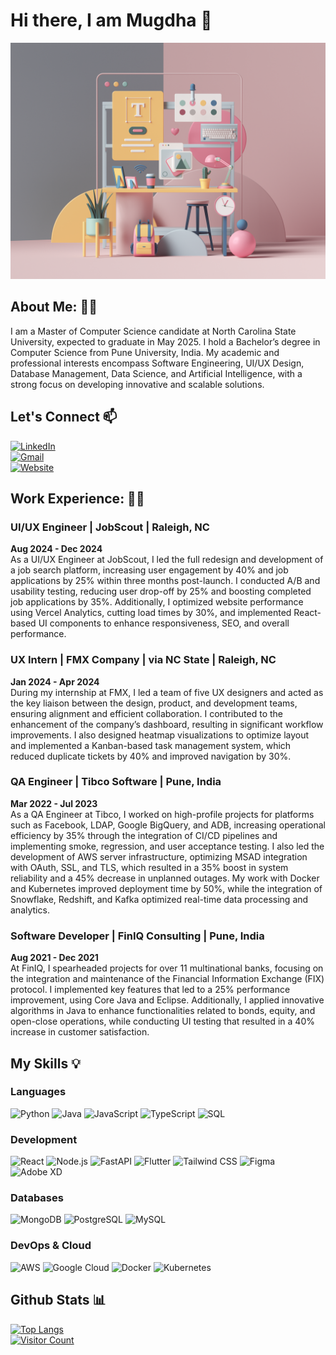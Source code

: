 # Hi there, I am Mugdha 👋

![Header Image](ux.png)

## About Me: 👩‍💻
I am a Master of Computer Science candidate at North Carolina State University, expected to graduate in May 2025. I hold a Bachelor’s degree in Computer Science from Pune University, India. My academic and professional interests encompass Software Engineering, UI/UX Design, Database Management, Data Science, and Artificial Intelligence, with a strong focus on developing innovative and scalable solutions.

## Let's Connect 📫  
[![LinkedIn](https://img.shields.io/badge/LinkedIn-0077B5?style=for-the-badge&logo=linkedin&logoColor=white)](https://www.linkedin.com/in/mugdhajoshi22/)  
[![Gmail](https://img.shields.io/badge/Gmail-D14836?style=for-the-badge&logo=gmail&logoColor=white)](mailto:mugdhajoshi231@gmail.com)  
[![Website](https://img.shields.io/badge/Portfolio-000000?style=for-the-badge&logo=framer&logoColor=white)](https://mugdha.framer.website/)

## Work Experience: 👩‍💼

### UI/UX Engineer | JobScout | Raleigh, NC  
**Aug 2024 - Dec 2024**  
As a UI/UX Engineer at JobScout, I led the full redesign and development of a job search platform, increasing user engagement by 40% and job applications by 25% within three months post-launch. I conducted A/B and usability testing, reducing user drop-off by 25% and boosting completed job applications by 35%. Additionally, I optimized website performance using Vercel Analytics, cutting load times by 30%, and implemented React-based UI components to enhance responsiveness, SEO, and overall performance.

### UX Intern | FMX Company | via NC State | Raleigh, NC  
**Jan 2024 - Apr 2024**  
During my internship at FMX, I led a team of five UX designers and acted as the key liaison between the design, product, and development teams, ensuring alignment and efficient collaboration. I contributed to the enhancement of the company’s dashboard, resulting in significant workflow improvements. I also designed heatmap visualizations to optimize layout and implemented a Kanban-based task management system, which reduced duplicate tickets by 40% and improved navigation by 30%.

### QA Engineer | Tibco Software | Pune, India  
**Mar 2022 - Jul 2023**  
As a QA Engineer at Tibco, I worked on high-profile projects for platforms such as Facebook, LDAP, Google BigQuery, and ADB, increasing operational efficiency by 35% through the integration of CI/CD pipelines and implementing smoke, regression, and user acceptance testing. I also led the development of AWS server infrastructure, optimizing MSAD integration with OAuth, SSL, and TLS, which resulted in a 35% boost in system reliability and a 45% decrease in unplanned outages. My work with Docker and Kubernetes improved deployment time by 50%, while the integration of Snowflake, Redshift, and Kafka optimized real-time data processing and analytics.

### Software Developer | FinIQ Consulting | Pune, India  
**Aug 2021 - Dec 2021**  
At FinIQ, I spearheaded projects for over 11 multinational banks, focusing on the integration and maintenance of the Financial Information Exchange (FIX) protocol. I implemented key features that led to a 25% performance improvement, using Core Java and Eclipse. Additionally, I applied innovative algorithms in Java to enhance functionalities related to bonds, equity, and open-close operations, while conducting UI testing that resulted in a 40% increase in customer satisfaction.

## My Skills 💡  

### Languages  
![Python](https://img.shields.io/badge/-Python-3776AB?style=flat-square&logo=python&logoColor=white)  ![Java](https://img.shields.io/badge/-Java-ED8B00?style=flat-square&logo=java&logoColor=white)  ![JavaScript](https://img.shields.io/badge/-JavaScript-F7DF1E?style=flat-square&logo=javascript&logoColor=black)  ![TypeScript](https://img.shields.io/badge/-TypeScript-3178C6?style=flat-square&logo=typescript&logoColor=white)  ![SQL](https://img.shields.io/badge/-SQL-336791?style=flat-square&logo=postgresql&logoColor=white)  

### Development  
![React](https://img.shields.io/badge/-React-61DAFB?style=flat-square&logo=react&logoColor=black)  ![Node.js](https://img.shields.io/badge/-Node.js-43853D?style=flat-square&logo=node.js&logoColor=white)  ![FastAPI](https://img.shields.io/badge/-FastAPI-009688?style=flat-square&logo=fastapi&logoColor=white)  ![Flutter](https://img.shields.io/badge/-Flutter-02569B?style=flat-square&logo=flutter&logoColor=white)  ![Tailwind CSS](https://img.shields.io/badge/-Tailwind_CSS-38B2AC?style=flat-square&logo=tailwind-css&logoColor=white)  ![Figma](https://img.shields.io/badge/-Figma-F24E1E?style=flat-square&logo=figma&logoColor=white)  ![Adobe XD](https://img.shields.io/badge/-Adobe%20XD-FF61F6?style=flat-square&logo=adobe-xd&logoColor=white)  

### Databases  
![MongoDB](https://img.shields.io/badge/-MongoDB-4EA94B?style=flat-square&logo=mongodb&logoColor=white)  ![PostgreSQL](https://img.shields.io/badge/-PostgreSQL-336791?style=flat-square&logo=postgresql&logoColor=white)  ![MySQL](https://img.shields.io/badge/-MySQL-4479A1?style=flat-square&logo=mysql&logoColor=white)  

### DevOps & Cloud  
![AWS](https://img.shields.io/badge/-AWS-FF9900?style=flat-square&logo=amazon-aws&logoColor=white)  ![Google Cloud](https://img.shields.io/badge/-Google_Cloud-4285F4?style=flat-square&logo=google-cloud&logoColor=white)  ![Docker](https://img.shields.io/badge/-Docker-2496ED?style=flat-square&logo=docker&logoColor=white)  ![Kubernetes](https://img.shields.io/badge/-Kubernetes-326CE5?style=flat-square&logo=kubernetes&logoColor=white)  

## Github Stats 📊  
[![Top Langs](https://github-readme-stats.vercel.app/api/top-langs/?username=mugdhajoshi22&layout=compact)  
![Visitor Count](https://komarev.com/ghpvc/?username=mugdhajoshi22&color=purple) ](https://github-readme-stats.vercel.app/api/top-langs/?username=mugdhajoshi22&layout=compact) 






